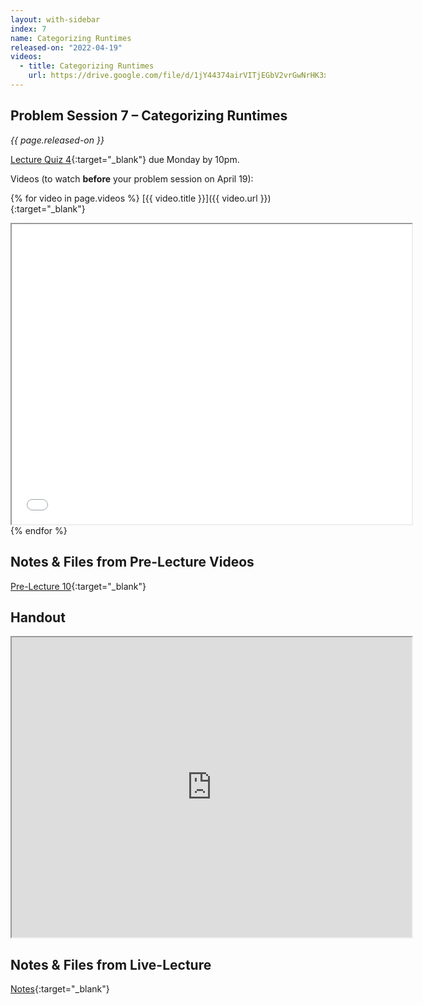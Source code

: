 ```yaml
---
layout: with-sidebar
index: 7
name: Categorizing Runtimes
released-on: "2022-04-19"
videos:
  - title: Categorizing Runtimes
    url: https://drive.google.com/file/d/1jY44374airVITjEGbV2vrGwNrHK3xFuw
---
```


## Problem Session 7 – Categorizing Runtimes	

_{{ page.released-on }}_

[Lecture Quiz 4](https://www.gradescope.com/courses/381276/assignments/1999842/){:target="_blank"} due Monday by 10pm.

Videos (to watch **before** your problem session on April 19):

{% for video in page.videos %}
[{{ video.title }}]({{ video.url }}){:target="_blank"}

<iframe src="{{ video.url }}/preview" width="640" height="480" allow="autoplay"></iframe>
{% endfor %}

## Notes & Files from Pre-Lecture Videos

[Pre-Lecture 10](https://github.com/ucsd-cse12-sp22/ucsd-cse12-sp22.github.io/tree/main/_pre-lectures/lecture-10){:target="_blank"}

## Handout

<iframe src="https://drive.google.com/file/d/1JTWLb33FKc8V5e1nWREbZXCDqtms0HH4/preview" width="640" height="480" allow="autoplay"></iframe>

## Notes & Files from Live-Lecture

[Notes](https://github.com/ucsd-cse12-sp22/ucsd-cse12-sp22.github.io/tree/main/_lectures/lecture-07){:target="_blank"}

